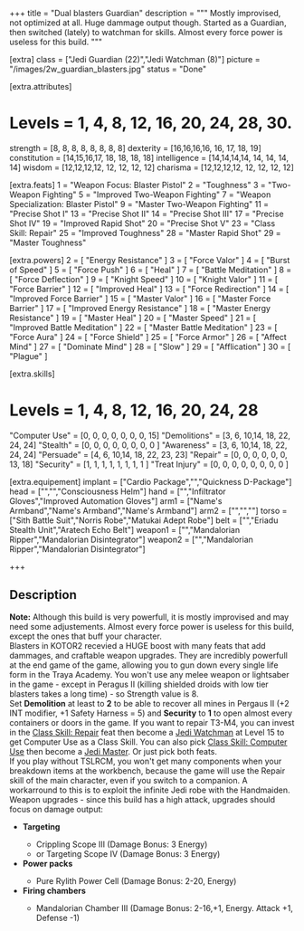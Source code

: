 +++
title       = "Dual blasters Guardian"
description = """
  Mostly improvised, not optimized at all.
  Huge dammage output though.
  Started as a Guardian, then switched (lately) to watchman for skills.
  Almost every force power is useless for this build.
"""

[extra]
class       = ["Jedi Guardian (22)","Jedi Watchman (8)"]
picture     = "/images/2w_guardian_blasters.jpg"
status      = "Done"

  [extra.attributes]
  # Levels     =  1, 4, 8, 12, 16, 20, 24, 28, 30.
  strength     = [8, 8, 8, 8,  8,  8,  8,  8]
  dexterity    = [16,16,16,16, 16, 17, 18, 19]
  constitution = [14,15,16,17, 18, 18, 18, 18]
  intelligence = [14,14,14,14, 14, 14, 14, 14]
  wisdom       = [12,12,12,12, 12, 12, 12, 12]
  charisma     = [12,12,12,12, 12, 12, 12, 12]

  [extra.feats]
  1  = "Weapon Focus: Blaster Pistol"
  2  = "Toughness"
  3  = "Two-Weapon Fighting"
  5  = "Improved Two-Weapon Fighting"
  7  = "Weapon Specialization: Blaster Pistol"
  9  = "Master Two-Weapon Fighting"
  11 = "Precise Shot I"
  13 = "Precise Shot II"
  14 = "Precise Shot III"
  17 = "Precise Shot IV"
  19 = "Improved Rapid Shot"
  20 = "Precise Shot V"
  23 = "Class Skill: Repair"
  25 = "Improved Toughness"
  28 = "Master Rapid Shot"
  29 = "Master Toughness"

  [extra.powers]
  2  = [ "Energy Resistance" ]
  3  = [ "Force Valor" ]
  4  = [ "Burst of Speed" ]
  5  = [ "Force Push" ]
  6  = [ "Heal" ]
  7  = [ "Battle Meditation" ]
  8  = [ "Force Deflection" ]
  9  = [ "Knight Speed" ]
  10 = [ "Knight Valor" ]
  11 = [ "Force Barrier" ]
  12 = [ "Improved Heal" ]
  13 = [ "Force Redirection" ]
  14 = [ "Improved Force Barrier" ]
  15 = [ "Master Valor" ]
  16 = [ "Master Force Barrier" ]
  17 = [ "Improved Energy Resistance" ]
  18 = [ "Master Energy Resistance" ]
  19 = [ "Master Heal" ]
  20 = [ "Master Speed" ]
  21 = [ "Improved Battle Meditation" ]
  22 = [ "Master Battle Meditation" ]
  23 = [ "Force Aura" ]
  24 = [ "Force Shield" ]
  25 = [ "Force Armor" ]
  26 = [ "Affect Mind" ]
  27 = [ "Dominate Mind" ]
  28 = [ "Slow" ]
  29 = [ "Afflication" ]
  30 = [ "Plague" ]

  [extra.skills]
  # Levels        =  1, 4, 8, 12, 16, 20, 24, 28
  "Computer Use"  = [0, 0, 0, 0,  0,  0,  0,  15]
  "Demolitions"   = [3, 6, 10,14, 18, 22, 24, 24]
  "Stealth"       = [0, 0, 0, 0,  0,  0,  0,  0 ]
  "Awareness"     = [3, 6, 10,14, 18, 22, 24, 24]
  "Persuade"      = [4, 6, 10,14, 18, 22, 23, 23]
  "Repair"        = [0, 0, 0, 0,  0,  0,  13, 18]
  "Security"      = [1, 1, 1, 1,  1,  1,  1,  1 ]
  "Treat Injury"  = [0, 0, 0, 0,  0,  0,  0,  0 ]

  [extra.equipement]
  implant   = ["Cardio Package","","Quickness D-Package"]
  head      = ["","","Consciousness Helm"]
  hand      = ["","Infiltrator Gloves","Improved Automation Gloves"]
  arm1      = ["Name's Armband","Name's Armband","Name's Armband"]
  arm2      = ["","",""]
  torso     = ["Sith Battle Suit","Norris Robe","Matukai Adept Robe"]
  belt      = ["","Eriadu Stealth Unit","Aratech Echo Belt"]
  weapon1   = ["","Mandalorian Ripper","Mandalorian Disintegrator"]
  weapon2   = ["","Mandalorian Ripper","Mandalorian Disintegrator"]

+++

<h2 class="title">Description</h2>

<article class="message is-warning">
  <div class="message-body">
    <strong>Note:</strong> Although this build is very powerfull, it is mostly improvised and may need some adjustements.
    Almost every force power is useless for this build, except the ones that buff your character.
  </div>
</article>

<div class="block">
  Blasters in KOTOR2 recevied a HUGE boost with many feats that add dammages, and craftable weapon upgrades.
  They are incredibly powerfull at the end game of the game, allowing you to gun down every single life form
  in the Traya Academy. You won't use any melee weapon or lightsaber in the game - except in Peragus II
  (killing shielded droids with low tier blasters takes a long time) - so Strength value is 8.
</div>

<div class="block">
  Set <strong>Demolition</strong> at least to <strong>2</strong> to be able to recover all mines in Pergaus II (+2 INT modifier, +1 Safety Harness = 5) and <strong>Security</strong> to <strong>1</strong> to open almost every containers or doors in the game. If you want to repair T3-M4, you can invest
  in the <a href="https://strategywiki.org/wiki/Star_Wars_Knights_of_the_Old_Republic_II:_The_Sith_Lords/Feats#Class_Skill">Class Skill: Repair</a> feat then
  become a <a href="https://strategywiki.org/wiki/Star_Wars_Knights_of_the_Old_Republic_II:_The_Sith_Lords/Prestige_classes#Jedi_Watchman">Jedi Watchman</a> at Level 15
  to get Computer Use as a Class Skill. You can also pick <a href="https://strategywiki.org/wiki/Star_Wars_Knights_of_the_Old_Republic_II:_The_Sith_Lords/Feats#Class_Skill">Class Skill: Computer Use</a> then become a <a href="https://strategywiki.org/wiki/Star_Wars_Knights_of_the_Old_Republic_II:_The_Sith_Lords/Prestige_classes#Jedi_Master">Jedi Master</a>. Or just pick both feats.
</div>

<div class="block">
  If you play without TSLRCM, you won't get many components when your breakdown items at the workbench,
  because the game will use the Repair skill of the main character, even if you switch to a companion.
  A workarround to this is to exploit the infinite Jedi robe with the Handmaiden.
</div>

<div class="block">
  Weapon upgrades - since this build has a high attack, upgrades should focus on damage output:
  <ul>
    <li><strong>Targeting</strong></li>
    <ul>
      <li>Crippling Scope III (Damage Bonus: 3 Energy)
      <li>or Targeting Scope IV (Damage Bonus: 3 Energy)</li>
    </ul>
    <li><strong>Power packs</strong></li>
    <ul>
      <li>Pure Rylith Power Cell (Damage Bonus: 2-20, Energy)</li>
    </ul>
    <li><strong>Firing chambers</strong></li>
    <ul>
      <li>Mandalorian Chamber III (Damage Bonus: 2-16,+1, Energy. Attack +1, Defense -1)</li>
    </ul>
  </ul>
</div>
